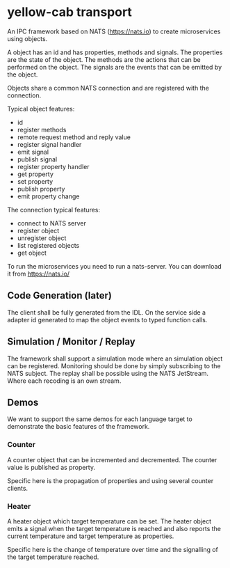 # yellow-cab transport

An IPC framework based on NATS (https://nats.io) to create microservices using objects.

A object has an id and has properties, methods and signals. The properties are the state of the object. The methods are the actions that can be performed on the object. The signals are the events that can be emitted by the object.

Objects share a common NATS connection and are registered with the connection.


Typical object features:
- id
- register methods
- remote request method and reply value
- register signal handler
- emit signal
- publish signal
- register property handler
- get property
- set property
- publish property
- emit property change

The connection typical features:
- connect to NATS server
- register object
- unregister object
- list registered objects
- get object


To run the microservices you need to run a nats-server. You can download it from https://nats.io/

## Code Generation (later)

The client shall be fully generated from the IDL. On the service side a adapter id generated to map the object events to typed function calls.

## Simulation / Monitor / Replay

The framework shall support a simulation mode where an simulation object can be registered. Monitoring should be done by simply subscribing to the NATS subject. The replay shall be possible using the NATS JetStream. Where each recoding is an own stream.


## Demos

We want to support the same demos for each language target to demonstrate the basic features of the framework.

### Counter
A counter object that can be incremented and decremented. The counter value is published as property.

Specific here is the propagation of properties and using several counter clients.

### Heater
A heater object which target temperature can be set. The heater object emits a signal when the target temperature is reached and also reports the current temperature and target temperature as properties. 

Specific here is the change of temperature over time and the signalling of the target temperature reached.


